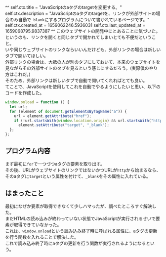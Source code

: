 ^^
self.ctx.title = "JavaScriptのaタグのtargetを変更する。"
self.ctx.description = "JavaScriptのaタグのtargetを、リンクが外部サイトの場合のみ自動で`_blank`にするプログラムについて書かれているページです。"
self.ctx.created_at = 1659062246.5936031
self.ctx.last_updated_at = 1659068795.9837387
^^
このウェブサイトの開発中にとあることに気づいた。  
というのも、リンクを開くと同じタブで開かれてしまいとても不便だということ。  
いや同じウェブサイトのリンクならいいんだけども、外部リンクの場合は新しいタブで開いてほしい。  
外部リンクの場合は、大抵の人が別のタブにしておいて、本来のウェブサイトを見ながらその外部サイトのタブを見るという感じにするだろう。(実際僕のやり方はこれだ。)  
そのため、外部リンクは新しいタブで自動で開いてくれればとても良い。  
てことで、JavaScriptを使用してこれを自動でやるようにしたいと思い、以下のコードを作成した。

```javascript
window.onload = function () {
  let url;
  for (element of document.getElementsByTagName("a")) {
    url = element.getAttribute("href");
    if (!url.startsWith(window.location.origin) && url.startsWith("http"))
      element.setAttribute("target", "_blank");
  };
};
```
## プログラム内容
まず最初に`for`で一つづつaタグの要素を取り出す。  
その後、URLがウェブサイトのリンクではないかつURLが`http`から始まるなら、そのaタグに`target`という属性を付けて、`_blank`をその属性に入れている。

## はまったこと
最初になぜか要素が取得できなくて少しハマったが、調べたところすぐ解決した。  
まだHTMLの読み込みが終わっていない状態でJavaScriptが実行されるせいで要素が取得できていなかった。  
これは、`window.onload`という読み込み終了時に呼ばれる属性に、aタグの更新を行う関数を入れることで解決した。  
これで読み込み終了時にaタグの更新を行う関数が実行されるようになるという。